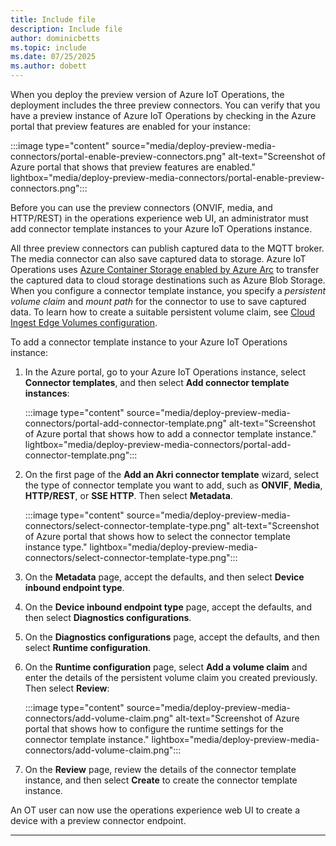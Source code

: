 ```yaml
---
title: Include file
description: Include file
author: dominicbetts
ms.topic: include
ms.date: 07/25/2025
ms.author: dobett
---
```


When you deploy the preview version of Azure IoT Operations, the deployment includes the three preview connectors. You can verify that you have a preview instance of Azure IoT Operations by checking in the Azure portal that preview features are enabled for your instance:

:::image type="content" source="media/deploy-preview-media-connectors/portal-enable-preview-connectors.png" alt-text="Screenshot of Azure portal that shows that preview features are enabled." lightbox="media/deploy-preview-media-connectors/portal-enable-preview-connectors.png":::

Before you can use the preview connectors (ONVIF, media, and HTTP/REST) in the operations experience web UI, an administrator must add connector template instances to your Azure IoT Operations instance.

All three preview connectors can publish captured data to the MQTT broker. The media connector can also save captured data to storage. Azure IoT Operations uses [Azure Container Storage enabled by Azure Arc](/azure/azure-arc/container-storage/overview) to transfer the captured data to cloud storage destinations such as Azure Blob Storage. When you configure a connector template instance, you specify a _persistent volume claim_ and _mount path_ for the connector to use to save captured data. To learn how to create a suitable persistent volume claim, see [Cloud Ingest Edge Volumes configuration](/azure/azure-arc/container-storage/cloud-ingest-edge-volume-configuration).

To add a connector template instance to your Azure IoT Operations instance:

1. In the Azure portal, go to your Azure IoT Operations instance, select **Connector templates**, and then select **Add connector template instances**:

    :::image type="content" source="media/deploy-preview-media-connectors/portal-add-connector-template.png" alt-text="Screenshot of Azure portal that shows how to add a connector template instance." lightbox="media/deploy-preview-media-connectors/portal-add-connector-template.png":::

1. On the first page of the **Add an Akri connector template** wizard, select the type of connector template you want to add, such as **ONVIF**, **Media**, **HTTP/REST**, or **SSE HTTP**. Then select **Metadata**.

    :::image type="content" source="media/deploy-preview-media-connectors/select-connector-template-type.png" alt-text="Screenshot of Azure portal that shows how to select the connector template instance type." lightbox="media/deploy-preview-media-connectors/select-connector-template-type.png":::

1. On the **Metadata** page, accept the defaults, and then select **Device inbound endpoint type**.

1. On the **Device inbound endpoint type** page, accept the defaults, and then select **Diagnostics configurations**.

1. On the **Diagnostics configurations** page, accept the defaults, and then select **Runtime configuration**.

1. On the **Runtime configuration** page, select **Add a volume claim** and enter the details of the persistent volume claim you created previously. Then select **Review**:

    :::image type="content" source="media/deploy-preview-media-connectors/add-volume-claim.png" alt-text="Screenshot of Azure portal that shows how to configure the runtime settings for the connector template instance." lightbox="media/deploy-preview-media-connectors/add-volume-claim.png":::

1. On the **Review** page, review the details of the connector template instance, and then select **Create** to create the connector template instance.

An OT user can now use the operations experience web UI to create a device with a preview connector endpoint.

---
